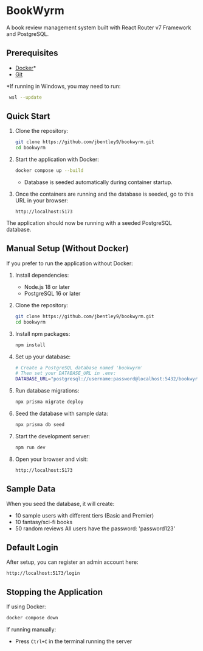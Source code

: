# BookWyrm

A book review management system built with React Router v7 Framework and PostgreSQL.

## Prerequisites

- [Docker](https://www.docker.com/products/docker-desktop/)*
- [Git](https://git-scm.com/downloads)

*If running in Windows, you may need to run:
   ```bash
    wsl --update
   ```

## Quick Start

1. Clone the repository:
   ```bash
   git clone https://github.com/jbentley9/bookwyrm.git
   cd bookwyrm
   ```

2. Start the application with Docker:
   ```bash
   docker compose up --build
   ```

   - Database is seeded automatically during container startup. 

3. Once the containers are running and the database is seeded, go to this URL in your browser:
   ```
   http://localhost:5173
   ```

The application should now be running with a seeded PostgreSQL database.

## Manual Setup (Without Docker)

If you prefer to run the application without Docker:

1. Install dependencies:
   - Node.js 18 or later
   - PostgreSQL 16 or later

2. Clone the repository:
   ```bash
   git clone https://github.com/jbentley9/bookwyrm.git
   cd bookwyrm
   ```

3. Install npm packages:
   ```bash
   npm install
   ```

4. Set up your database:
   ```bash
   # Create a PostgreSQL database named 'bookwyrm'
   # Then set your DATABASE_URL in .env:
   DATABASE_URL="postgresql://username:password@localhost:5432/bookwyrm?schema=public"
   ```

5. Run database migrations:
   ```bash
   npx prisma migrate deploy
   ```

6. Seed the database with sample data:
   ```bash
   npx prisma db seed
   ```

7. Start the development server:
   ```bash
   npm run dev
   ```

8. Open your browser and visit:
   ```
   http://localhost:5173
   ```

## Sample Data

When you seed the database, it will create:
- 10 sample users with different tiers (Basic and Premier)
- 10 fantasy/sci-fi books
- 50 random reviews
All users have the password: 'password123'

## Default Login

After setup, you can register an admin account here:
   ```
   http://localhost:5173/login
   ```

## Stopping the Application

If using Docker:
```bash
docker compose down
```

If running manually:
- Press `Ctrl+C` in the terminal running the server
